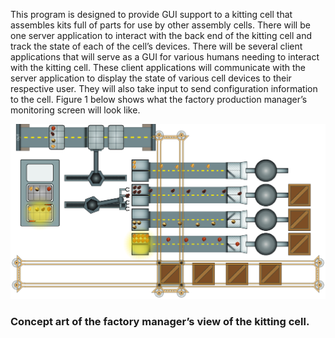 This program is designed to provide GUI support to a kitting cell that assembles kits full of parts for use
 by other assembly cells.  There will be one server application to interact with the back end of the kitting
 cell and track the state of each of the cell’s devices.  There will be several client applications that will
 serve as a GUI for various humans needing to interact with the kitting cell.  These client applications will
 communicate with the server application to display the state of various cell devices to their respective 
user.  They will also take input to send configuration information to the cell. Figure 1 below shows what the
 factory production manager’s monitoring screen will look like.

![factory_manager_concept_art](images/image07.jpg)
### Concept art of the factory manager’s view of the kitting cell.
